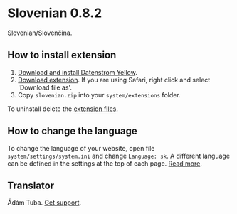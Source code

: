 Slovenian 0.8.2
===============
Slovenian/Slovenčina.

## How to install extension

1. [Download and install Datenstrom Yellow](https://github.com/datenstrom/yellow/).
2. [Download extension](https://github.com/datenstrom/yellow-extensions/raw/master/zip/slovenian.zip). If you are using Safari, right click and select 'Download file as'.
3. Copy `slovenian.zip` into your `system/extensions` folder.

To uninstall delete the [extension files](update.ini).

## How to change the language

To change the language of your website, open file `system/settings/system.ini` and change `Language: sk`. A different language can be defined in the settings at the top of each page. [Read more](https://developers.datenstrom.se/help/adjusting-system#system-settings).

## Translator

Ádám Tuba. [Get support](https://developers.datenstrom.se/help/support).
